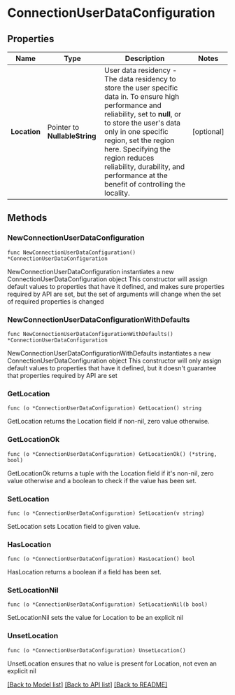 # ConnectionUserDataConfiguration

## Properties

Name | Type | Description | Notes
------------ | ------------- | ------------- | -------------
**Location** | Pointer to **NullableString** | User data residency - The data residency to store the user specific data in. To ensure high performance and reliability, set to **null**, or to store the user&#39;s data only in one specific region, set the region here. Specifying the region reduces reliability, durability, and performance at the benefit of controlling the locality.  | [optional] 

## Methods

### NewConnectionUserDataConfiguration

`func NewConnectionUserDataConfiguration() *ConnectionUserDataConfiguration`

NewConnectionUserDataConfiguration instantiates a new ConnectionUserDataConfiguration object
This constructor will assign default values to properties that have it defined,
and makes sure properties required by API are set, but the set of arguments
will change when the set of required properties is changed

### NewConnectionUserDataConfigurationWithDefaults

`func NewConnectionUserDataConfigurationWithDefaults() *ConnectionUserDataConfiguration`

NewConnectionUserDataConfigurationWithDefaults instantiates a new ConnectionUserDataConfiguration object
This constructor will only assign default values to properties that have it defined,
but it doesn't guarantee that properties required by API are set

### GetLocation

`func (o *ConnectionUserDataConfiguration) GetLocation() string`

GetLocation returns the Location field if non-nil, zero value otherwise.

### GetLocationOk

`func (o *ConnectionUserDataConfiguration) GetLocationOk() (*string, bool)`

GetLocationOk returns a tuple with the Location field if it's non-nil, zero value otherwise
and a boolean to check if the value has been set.

### SetLocation

`func (o *ConnectionUserDataConfiguration) SetLocation(v string)`

SetLocation sets Location field to given value.

### HasLocation

`func (o *ConnectionUserDataConfiguration) HasLocation() bool`

HasLocation returns a boolean if a field has been set.

### SetLocationNil

`func (o *ConnectionUserDataConfiguration) SetLocationNil(b bool)`

 SetLocationNil sets the value for Location to be an explicit nil

### UnsetLocation
`func (o *ConnectionUserDataConfiguration) UnsetLocation()`

UnsetLocation ensures that no value is present for Location, not even an explicit nil

[[Back to Model list]](../README.md#documentation-for-models) [[Back to API list]](../README.md#documentation-for-api-endpoints) [[Back to README]](../README.md)


